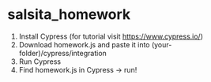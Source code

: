 # salsita_homework

1. Install Cypress (for tutorial visit https://www.cypress.io/)
2. Download homework.js and paste it into (your-folder)/cypress/integration
3. Run Cypress 
4. Find homework.js in Cypress -> run!
